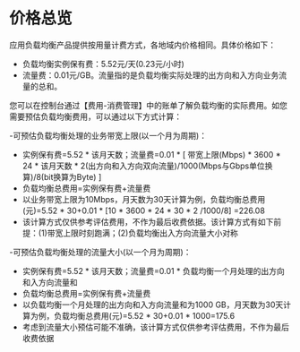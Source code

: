 # 价格总览

应用负载均衡产品提供按用量计费方式，各地域内价格相同。具体价格如下：

- 负载均衡实例保有费：5.52元/天(0.23元/小时)
- 流量费：0.01元/GB。流量指的是负载均衡实际处理的出方向和入方向业务流量的总和。

您可以在控制台通过【费用-消费管理】中的账单了解负载均衡的实际费用。如您需要预估负载均衡费用，可以通过以下方式计算：

-可预估负载均衡处理的业务带宽上限(以一个月为周期)：
    
 - 实例保有费=5.52 \* 该月天数；流量费=0.01 \* [ 带宽上限(Mbps) \* 3600 \* 24 \* 该月天数 \* 2(出方向和入方向双向流量)/1000(Mbps与Gbps单位换算)/8(bit换算为Byte) ]
 - 负载均衡总费用=实例保有费+流量费
 - 以业务带宽上限为10Mbps，月天数为30天计算为例，负载均衡总费用(元)=5.52 \* 30+0.01 \* [10 \* 3600 \* 24 \* 30 \* 2 /1000/8] =226.08
 - 该计算方式仅供参考评估费用，不作为最后收费依据。该计算方式有如下前提：(1)带宽上限时刻跑满；(2)负载均衡出入方向流量大小对称

-可预估负载均衡处理的流量大小(以一个月为周期)：

 - 实例保有费=5.52 \* 该月天数；流量费=0.01 \* 负载均衡一个月处理的出方向和入方向流量和
 - 负载均衡总费用=实例保有费+流量费
 - 以负载均衡一个月处理的出方向和入方向流量和为1000 GB，月天数为30天计算为例，负载均衡总费用(元)=5.52 \* 30+0.01 \* 1000=175.6
 - 考虑到流量大小预估可能不准确，该计算方式仅供参考评估费用，不作为最后收费依据

